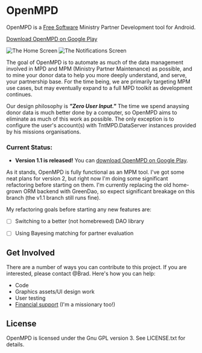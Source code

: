 OpenMPD
=======

OpenMPD is a [Free Software](https://en.wikipedia.org/wiki/Free_software) Ministry Partner Development tool for Android.

[Download OpenMPD on Google Play](https://play.google.com/store/apps/details?id=net.bradmont.openmpd)

![The Home Screen](http://i.imgur.com/QnmSgALl.png)
![The Notifications Screen](http://i.imgur.com/Eh2PUmwl.png)

The goal of OpenMPD is to automate as much of the data management involved in
MPD and MPM (Ministry Partner Maintenance) as possible, and to mine your donor
data to help you more deeply understand, and serve, your partnership base. For
the time being, we are primarily targeting MPM use cases, but may eventually expand 
to a full MPD toolkit as development continues.

Our design philosophy is ***"Zero User Input."*** The time we spend
anaysing donor data is much better done by a computer, so OpenMPD aims to
eliminate as much of this work as possible. The only exception is to configure the 
user's account(s) with TntMPD.DataServer instances provided by his missions 
organisations.



### Current Status:
- **Version 1.1 is released!** You can [download OpenMPD on Google Play](https://play.google.com/store/apps/details?id=net.bradmont.openmpd).

As it stands, OpenMPD is fully functional as an MPM tool. I've got some neat plans for version 2, but right now I'm doing some significant refactoring before starting on them. I'm currently replacing the old home-grown ORM backend with GreenDao, so expect significant breakage on this branch (the v1.1 branch still runs fine).

My refactoring goals before starting any new features are:
- [ ] Switching to a better (not homebrewed) DAO library
- [ ] Using Bayesing matching for partner evaluation


Get Involved
------------
There are a number of ways you can contribute to this project. If you are 
interested, please contact @Brad. Here's how you can help:
- Code
- Graphics assets/UI design work
- User testing
- [Financial support](http://p2c.com/bcstewart) (I'm a missionary too!)

License
-------
OpenMPD is licensed under the Gnu GPL version 3. See LICENSE.txt for details. 

